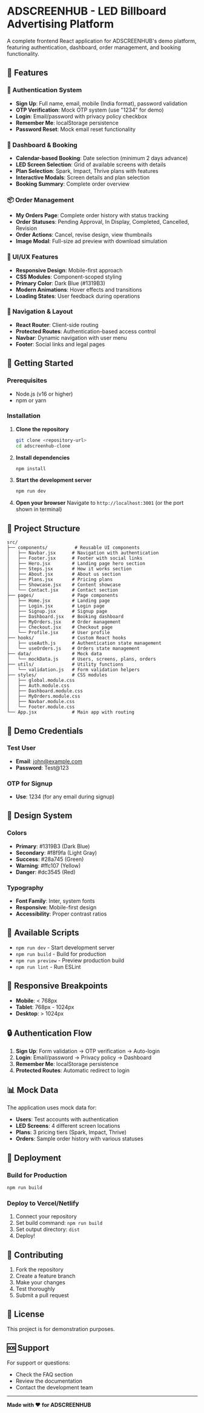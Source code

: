 # ADSCREENHUB - LED Billboard Advertising Platform

A complete frontend React application for ADSCREENHUB's demo platform, featuring authentication, dashboard, order management, and booking functionality.

## 🎯 Features

### 🔐 Authentication System
- **Sign Up**: Full name, email, mobile (India format), password validation
- **OTP Verification**: Mock OTP system (use "1234" for demo)
- **Login**: Email/password with privacy policy checkbox
- **Remember Me**: localStorage persistence
- **Password Reset**: Mock email reset functionality

### 📅 Dashboard & Booking
- **Calendar-based Booking**: Date selection (minimum 2 days advance)
- **LED Screen Selection**: Grid of available screens with details
- **Plan Selection**: Spark, Impact, Thrive plans with features
- **Interactive Modals**: Screen details and plan selection
- **Booking Summary**: Complete order overview

### 📦 Order Management
- **My Orders Page**: Complete order history with status tracking
- **Order Statuses**: Pending Approval, In Display, Completed, Cancelled, Revision
- **Order Actions**: Cancel, revise design, view thumbnails
- **Image Modal**: Full-size ad preview with download simulation

### 🎨 UI/UX Features
- **Responsive Design**: Mobile-first approach
- **CSS Modules**: Component-scoped styling
- **Primary Color**: Dark Blue (#1319B3)
- **Modern Animations**: Hover effects and transitions
- **Loading States**: User feedback during operations

### 📱 Navigation & Layout
- **React Router**: Client-side routing
- **Protected Routes**: Authentication-based access control
- **Navbar**: Dynamic navigation with user menu
- **Footer**: Social links and legal pages

## 🚀 Getting Started

### Prerequisites
- Node.js (v16 or higher)
- npm or yarn

### Installation

1. **Clone the repository**
   ```bash
   git clone <repository-url>
   cd adscreenhub-clone
   ```

2. **Install dependencies**
   ```bash
   npm install
   ```

3. **Start the development server**
   ```bash
   npm run dev
   ```

4. **Open your browser**
   Navigate to `http://localhost:3001` (or the port shown in terminal)

## 📁 Project Structure

```
src/
├── components/          # Reusable UI components
│   ├── Navbar.jsx      # Navigation with authentication
│   ├── Footer.jsx      # Footer with social links
│   ├── Hero.jsx        # Landing page hero section
│   ├── Steps.jsx       # How it works section
│   ├── About.jsx       # About us section
│   ├── Plans.jsx       # Pricing plans
│   ├── Showcase.jsx    # Content showcase
│   └── Contact.jsx     # Contact section
├── pages/              # Page components
│   ├── Home.jsx        # Landing page
│   ├── Login.jsx       # Login page
│   ├── Signup.jsx      # Signup page
│   ├── Dashboard.jsx   # Booking dashboard
│   ├── MyOrders.jsx    # Order management
│   ├── Checkout.jsx    # Checkout page
│   └── Profile.jsx     # User profile
├── hooks/              # Custom React hooks
│   ├── useAuth.js      # Authentication state management
│   └── useOrders.js    # Orders state management
├── data/               # Mock data
│   └── mockData.js     # Users, screens, plans, orders
├── utils/              # Utility functions
│   └── validation.js   # Form validation helpers
├── styles/             # CSS modules
│   ├── global.module.css
│   ├── Auth.module.css
│   ├── Dashboard.module.css
│   ├── MyOrders.module.css
│   ├── Navbar.module.css
│   └── Footer.module.css
└── App.jsx             # Main app with routing
```

## 🧪 Demo Credentials

### Test User
- **Email**: john@example.com
- **Password**: Test@123

### OTP for Signup
- **Use**: 1234 (for any email during signup)

## 🎨 Design System

### Colors
- **Primary**: #1319B3 (Dark Blue)
- **Secondary**: #f8f9fa (Light Gray)
- **Success**: #28a745 (Green)
- **Warning**: #ffc107 (Yellow)
- **Danger**: #dc3545 (Red)

### Typography
- **Font Family**: Inter, system fonts
- **Responsive**: Mobile-first design
- **Accessibility**: Proper contrast ratios

## 🔧 Available Scripts

- `npm run dev` - Start development server
- `npm run build` - Build for production
- `npm run preview` - Preview production build
- `npm run lint` - Run ESLint

## 📱 Responsive Breakpoints

- **Mobile**: < 768px
- **Tablet**: 768px - 1024px
- **Desktop**: > 1024px

## 🔒 Authentication Flow

1. **Sign Up**: Form validation → OTP verification → Auto-login
2. **Login**: Email/password → Privacy policy → Dashboard
3. **Remember Me**: localStorage persistence
4. **Protected Routes**: Automatic redirect to login

## 📊 Mock Data

The application uses mock data for:
- **Users**: Test accounts with authentication
- **LED Screens**: 4 different screen locations
- **Plans**: 3 pricing tiers (Spark, Impact, Thrive)
- **Orders**: Sample order history with various statuses

## 🚀 Deployment

### Build for Production
```bash
npm run build
```

### Deploy to Vercel/Netlify
1. Connect your repository
2. Set build command: `npm run build`
3. Set output directory: `dist`
4. Deploy!

## 🤝 Contributing

1. Fork the repository
2. Create a feature branch
3. Make your changes
4. Test thoroughly
5. Submit a pull request

## 📄 License

This project is for demonstration purposes.

## 🆘 Support

For support or questions:
- Check the FAQ section
- Review the documentation
- Contact the development team

---

**Made with ❤️ for ADSCREENHUB**
